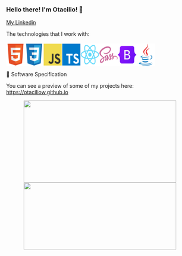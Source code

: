 ### Hello there! I'm Otacilio! 👋

<a href="https://linkedin.com/in/otacilio-dml" target="_blank">My Linkedin</a>

The technologies that I work with:
<br/><br/>
<img align="center" alt="logo-html5" height="60" width="50" src="https://raw.githubusercontent.com/devicons/devicon/master/icons/html5/html5-original.svg"><img align="center" alt="logo-CSS" height="60" width="50" src="https://raw.githubusercontent.com/devicons/devicon/master/icons/css3/css3-original.svg"><img align="center" alt="logo-javascript" height="60" width="50" src="https://github.com/devicons/devicon/blob/master/icons/javascript/javascript-original.svg"><img align="center" alt="logo-typescript" height="60"  width="50" src="https://github.com/devicons/devicon/blob/master/icons/typescript/typescript-original.svg"><img align="center" alt="logo-reactjs" height="60" width="50" src="https://github.com/devicons/devicon/blob/master/icons/react/react-original.svg"><img align="center" alt="logo-sass" height="60" width="50" src="https://github.com/devicons/devicon/blob/master/icons/sass/sass-original.svg"><img align="center" alt="logo-bootstrap" height="60" width="50" src="https://github.com/devicons/devicon/blob/master/icons/bootstrap/bootstrap-original.svg"><img align="center" alt="logo-java" height="60" width="50" src="https://github.com/devicons/devicon/blob/master/icons/java/java-original.svg">

📃 Software Specification <br>

You can see a preview of some of my projects here: https://otaciliow.github.io

<div align="center">
  <a href="https://github.com/otaciliow">
  <img align="center" height="220em" width="410em" src="https://github-readme-stats.vercel.app/api?username=otaciliow&show_icons=true&theme=tokyonight&include_all_commits=true&count_private=true"/>
  <img align="center" height="180em" width="410em" src="https://github-readme-stats.vercel.app/api/top-langs/?username=otaciliow&layout=compact&langs_count=7&theme=tokyonight"/>
 </div>
<!--
**otaciliow/otaciliow** is a ✨ _special_ ✨ repository because its `README.md` (this file) appears on your GitHub profile.
-->

